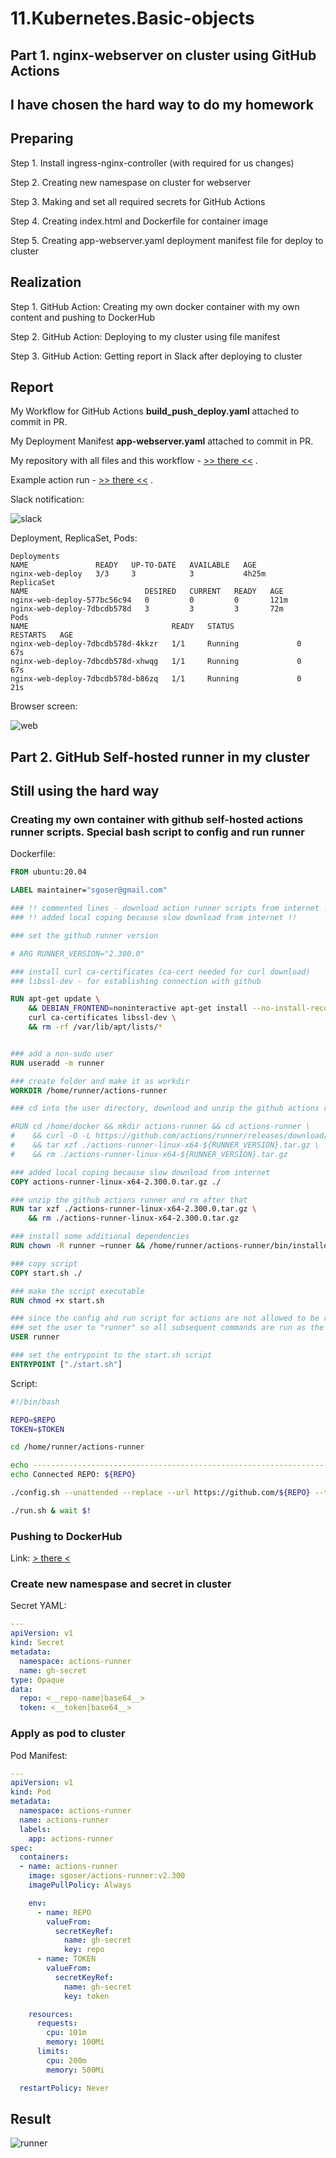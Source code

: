# 11.Kubernetes.Basic-objects

## Part 1. nginx-webserver on cluster using GitHub Actions

## I have chosen the hard way to do my homework

## Preparing

Step 1. Install ingress-nginx-controller (with required for us changes)

Step 2. Creating new namespase on cluster for webserver

Step 3. Making and set all required secrets for GitHub Actions

Step 4. Creating index.html and Dockerfile for container image

Step 5. Creating app-webserver.yaml deployment manifest file for deploy to cluster

## Realization

Step 1. GitHub Action: Сreating my own docker container with my own content and pushing to DockerHub

Step 2. GitHub Action: Deploying to my cluster using file manifest

Step 3. GitHub Action: Getting report in Slack after deploying to cluster

## Report

My Workflow for GitHub Actions **build_push_deploy.yaml** attached to commit in PR.

My Deployment Manifest **app-webserver.yaml**  attached to commit in PR.

My repository with all files and this workflow - [>> there <<](https://github.com/sgoser/k3s.webserver) .

Example action run - [>> there <<](https://github.com/sgoser/k3s.webserver/actions/runs/3726672602) .

Slack notification:

![slack](img-result-slack.png)

Deployment, ReplicaSet, Pods:

```text
Deployments
NAME               READY   UP-TO-DATE   AVAILABLE   AGE
nginx-web-deploy   3/3     3            3           4h25m
ReplicaSet
NAME                          DESIRED   CURRENT   READY   AGE
nginx-web-deploy-577bc56c94   0         0         0       121m
nginx-web-deploy-7dbcdb578d   3         3         3       72m
Pods
NAME                                READY   STATUS              RESTARTS   AGE
nginx-web-deploy-7dbcdb578d-4kkzr   1/1     Running             0          67s
nginx-web-deploy-7dbcdb578d-xhwqg   1/1     Running             0          67s
nginx-web-deploy-7dbcdb578d-b86zq   1/1     Running             0          21s
```

Browser screen:

![web](img-web.png)

## Part 2. GitHub Self-hosted runner in my cluster

## Still using the hard way

### Creating my own container with github self-hosted actions runner scripts. Special bash script to config and run runner

Dockerfile:

```Dockerfile
FROM ubuntu:20.04

LABEL maintainer="sgoser@gmail.com"

### !! commented lines - download action runner scripts from internet !!
### !! added local coping because slow download from internet !!

### set the github runner version

# ARG RUNNER_VERSION="2.300.0"

### install curl ca-certificates (ca-cert needed for curl download)
### libssl-dev - for establishing connection with github

RUN apt-get update \
    && DEBIAN_FRONTEND=noninteractive apt-get install --no-install-recommends --no-install-suggests -y \
    curl ca-certificates libssl-dev \
    && rm -rf /var/lib/apt/lists/*


### add a non-sudo user
RUN useradd -m runner

### create folder and make it as workdir
WORKDIR /home/runner/actions-runner

### cd into the user directory, download and unzip the github actions runner

#RUN cd /home/docker && mkdir actions-runner && cd actions-runner \
#    && curl -O -L https://github.com/actions/runner/releases/download/v${RUNNER_VERSION}/actions-runner-linux-x64-${RUNNER_VERSION}.tar.gz \
#    && tar xzf ./actions-runner-linux-x64-${RUNNER_VERSION}.tar.gz \
#    && rm ./actions-runner-linux-x64-${RUNNER_VERSION}.tar.gz

### added local coping because slow download from internet
COPY actions-runner-linux-x64-2.300.0.tar.gz ./

### unzip the github actions runner and rm after that
RUN tar xzf ./actions-runner-linux-x64-2.300.0.tar.gz \
    && rm ./actions-runner-linux-x64-2.300.0.tar.gz

### install some additional dependencies
RUN chown -R runner ~runner && /home/runner/actions-runner/bin/installdependencies.sh

### copy script
COPY start.sh ./

### make the script executable
RUN chmod +x start.sh

### since the config and run script for actions are not allowed to be run by root,
### set the user to "runner" so all subsequent commands are run as the runner user
USER runner

### set the entrypoint to the start.sh script
ENTRYPOINT ["./start.sh"]
```

Script:

```bash
#!/bin/bash

REPO=$REPO
TOKEN=$TOKEN

cd /home/runner/actions-runner

echo --------------------------------------------------------------------------------
echo Connected REPO: ${REPO}

./config.sh --unattended --replace --url https://github.com/${REPO} --token ${TOKEN}

./run.sh & wait $!
```

### Pushing to DockerHub

Link: [> there <](https://hub.docker.com/r/sgoser/actions-runner/tags)

### Create new namespase and secret in cluster

Secret YAML:

```yaml
---
apiVersion: v1
kind: Secret
metadata:
  namespace: actions-runner
  name: gh-secret
type: Opaque
data:
  repo: <__repo-name|base64__>
  token: <__token|base64__>
```

### Apply as pod to cluster

Pod Manifest:

```yaml
---
apiVersion: v1
kind: Pod
metadata:
  namespace: actions-runner
  name: actions-runner
  labels:
    app: actions-runner
spec:
  containers:
  - name: actions-runner
    image: sgoser/actions-runner:v2.300
    imagePullPolicy: Always

    env:
      - name: REPO
        valueFrom:
          secretKeyRef:
            name: gh-secret
            key: repo
      - name: TOKEN
        valueFrom:
          secretKeyRef:
            name: gh-secret
            key: token

    resources:
      requests:
        cpu: 101m
        memory: 100Mi
      limits:
        cpu: 200m
        memory: 500Mi

  restartPolicy: Never
```

## Result

![runner](img-self-hosted.png)
